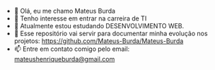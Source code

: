 - 👋 Olá, eu me chamo Mateus Burda
- 👀 Tenho interesse em entrar na carreira de TI
- 🌱 Atualmente estou estudando DESENVOLVIMENTO WEB.
- 💞️ Esse repositório vai servir para documentar minha evolução nos projetos: https://github.com/Mateus-Burda/Mateus-Burda
- 📫 Entre em contato comigo pelo email: mateushenriqueburda@gmail.com
